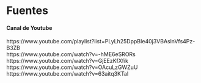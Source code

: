 <h1>Fuentes</h1>
<h4> Canal de Youtube</h4>
https://www.youtube.com/playlist?list=PLyLh25DppBIe40j3VBAslnVfs4Pz-B3ZB
<br>
https://www.youtube.com/watch?v=-hME6eSRORs
<br>
https://www.youtube.com/watch?v=GjEEzKfXfik
<br>
https://www.youtube.com/watch?v=OAcuLzGWZuU
<br>
https://www.youtube.com/watch?v=63aitq3KTaI
